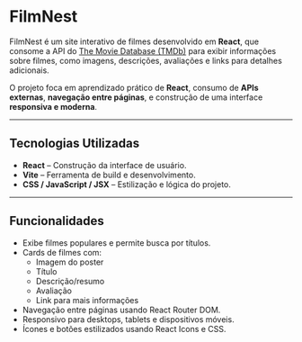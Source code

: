 # FilmNest

FilmNest é um site interativo de filmes desenvolvido em **React**, que consome a API do [The Movie Database (TMDb)](https://www.themoviedb.org/) para exibir informações sobre filmes, como imagens, descrições, avaliações e links para detalhes adicionais.  

O projeto foca em aprendizado prático de **React**, consumo de **APIs externas**, **navegação entre páginas**, e construção de uma interface **responsiva e moderna**.

---

## Tecnologias Utilizadas

- **React** – Construção da interface de usuário.  
- **Vite** – Ferramenta de build e desenvolvimento.  
- **CSS / JavaScript / JSX** – Estilização e lógica do projeto.  

---

## Funcionalidades

- Exibe filmes populares e permite busca por títulos.
- Cards de filmes com:
  - Imagem do poster
  - Título
  - Descrição/resumo
  - Avaliação
  - Link para mais informações
- Navegação entre páginas usando React Router DOM.
- Responsivo para desktops, tablets e dispositivos móveis.
- Ícones e botões estilizados usando React Icons e CSS.
